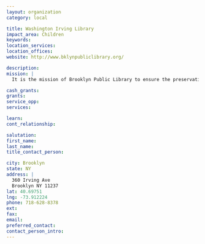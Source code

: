 ```yaml
---
layout: organization
category: local

title: Washington Irving Library
impact_area: Children
keywords: 
location_services: 
location_offices: 
website: http://www.bklynpubliclibrary.org/

description: 
mission: |
  It is the mission of Brooklyn Public Library to ensure the preservation and transmission of society's knowledge, history and culture, and to provide the people of Brooklyn with free and open access to information for education, recreation and reference.

cash_grants: 
grants: 
service_opp: 
services: 

learn: 
cont_relationship: 

salutation: 
first_name: 
last_name: 
title_contact_person: 

city: Brooklyn
state: NY
address: |
  360 Irving Ave  
  Brooklyn NY 11237
lat: 40.69751
lng: -73.912224
phone: 718-628-8378
ext: 
fax: 
email: 
preferred_contact: 
contact_person_intro: 
---
```

